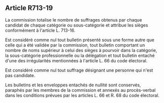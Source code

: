 Article R713-19
----
La commission totalise le nombre de suffrages obtenus par chaque candidat de
chaque catégorie ou sous-catégorie et attribue les sièges conformément à
l'article L. 713-16.

Est considéré comme nul tout bulletin présenté sous une forme autre que celle
qui a été validée par la commission, tout bulletin comportant un nombre de noms
supérieur à celui des sièges à pourvoir dans la catégorie, la sous-catégorie
professionnelle ou la délégation et tout bulletin entaché d'une des
irrégularités mentionnées à l'article L. 66 du code électoral.

Est considéré comme nul tout suffrage désignant une personne qui n'est pas
candidate.

Les bulletins et les enveloppes entachés de nullité sont conservés, paraphés par
les membres de la commission et annexés au procès-verbal dans les conditions
prévues par les articles L. 66 et R. 68 du code électoral.
